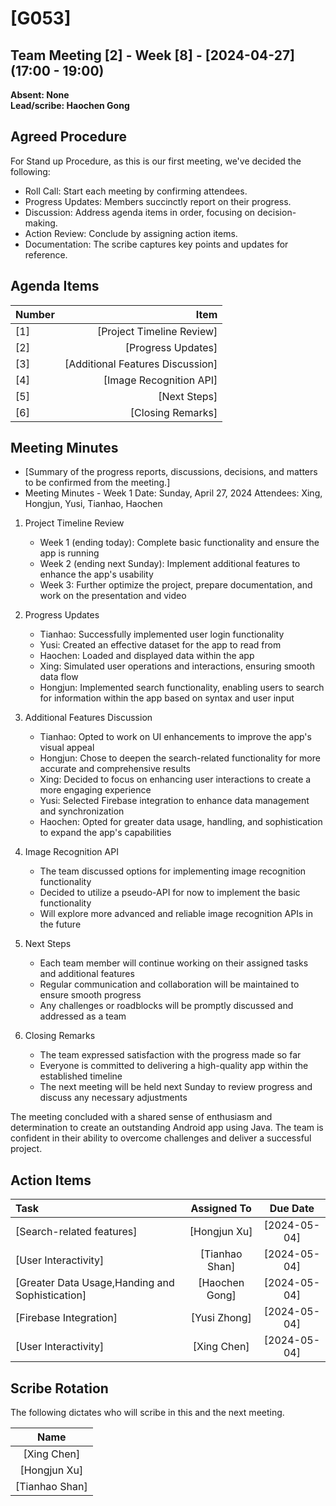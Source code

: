 # [G053]

## Team Meeting [2] - Week [8] - [2024-04-27] (17:00 - 19:00)
**Absent: None**
<br>
**Lead/scribe: Haochen Gong**

## Agreed Procedure
For Stand up Procedure, as this is our first meeting, we've decided the following:
- Roll Call: Start each meeting by confirming attendees.
- Progress Updates: Members succinctly report on their progress.
- Discussion: Address agenda items in order, focusing on decision-making.
- Action Review: Conclude by assigning action items.
- Documentation: The scribe captures key points and updates for reference.


## Agenda Items
| Number |        Item |
|:-------|------------:|
| [1]    | [Project Timeline Review] |
| [2]    | [Progress Updates] |
| [3]    | [Additional Features Discussion] |
| [4]    | [Image Recognition API] |
| [5]    | [Next Steps] |
| [6]    | [Closing Remarks] |

## Meeting Minutes
- [Summary of the progress reports, discussions, decisions, and matters to be confirmed from the meeting.]
- Meeting Minutes - Week 1
  Date: Sunday, April 27, 2024
  Attendees: Xing, Hongjun, Yusi, Tianhao, Haochen

1. Project Timeline Review
    - Week 1 (ending today): Complete basic functionality and ensure the app is running
    - Week 2 (ending next Sunday): Implement additional features to enhance the app's usability
    - Week 3: Further optimize the project, prepare documentation, and work on the presentation and video

2. Progress Updates
    - Tianhao: Successfully implemented user login functionality
    - Yusi: Created an effective dataset for the app to read from
    - Haochen: Loaded and displayed data within the app
    - Xing: Simulated user operations and interactions, ensuring smooth data flow
    - Hongjun: Implemented search functionality, enabling users to search for information within the app based on syntax and user input

3. Additional Features Discussion
    - Tianhao: Opted to work on UI enhancements to improve the app's visual appeal
    - Hongjun: Chose to deepen the search-related functionality for more accurate and comprehensive results
    - Xing: Decided to focus on enhancing user interactions to create a more engaging experience
    - Yusi: Selected Firebase integration to enhance data management and synchronization
    - Haochen: Opted for greater data usage, handling, and sophistication to expand the app's capabilities

4. Image Recognition API
    - The team discussed options for implementing image recognition functionality
    - Decided to utilize a pseudo-API for now to implement the basic functionality
    - Will explore more advanced and reliable image recognition APIs in the future

5. Next Steps
    - Each team member will continue working on their assigned tasks and additional features
    - Regular communication and collaboration will be maintained to ensure smooth progress
    - Any challenges or roadblocks will be promptly discussed and addressed as a team

6. Closing Remarks
    - The team expressed satisfaction with the progress made so far
    - Everyone is committed to delivering a high-quality app within the established timeline
    - The next meeting will be held next Sunday to review progress and discuss any necessary adjustments

The meeting concluded with a shared sense of enthusiasm and determination to create an outstanding Android app using Java. The team is confident in their ability to overcome challenges and deliver a successful project.


## Action Items
| Task                                            |  Assigned To   |   Due Date   |
|:------------------------------------------------|:--------------:|:------------:|
| [Search-related features]                       |  [Hongjun Xu]  | [2024-05-04] |
| [User Interactivity]                            | [Tianhao Shan] | [2024-05-04] |
| [Greater Data Usage,Handing and Sophistication] | [Haochen Gong] | [2024-05-04] |
| [Firebase Integration]                          |  [Yusi Zhong]  | [2024-05-04] |
| [User Interactivity]                            |  [Xing Chen]   | [2024-05-04] |



## Scribe Rotation
The following dictates who will scribe in this and the next meeting.

|      Name      |
|:--------------:|
|  [Xing Chen]   |
| [Hongjun Xu]   |
| [Tianhao Shan] |